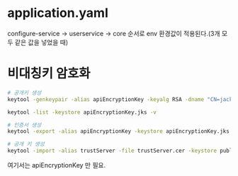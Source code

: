 # application.yaml

configure-service -> userservice -> core 순서로 env 환경값이 적용된다.(3개 모두 같은 값을 넣었을 때)


# 비대칭키 암호화

```bash
# 공개키 생성
keytool -genkeypair -alias apiEncryptionKey -keyalg RSA -dname "CN=jack, OU=API Development, O=kakao.co.kr, L=Seoul, C=KR" -keypass "test1234" -keystore apiEncryptionKey.jks -storepass "test1234"

keytool -list -keystore apiEncryptionKey.jks -v

# 인증서 생성
keytool -export -alias apiEncryptionKey -keystore apiEncryptionKey.jks -rfc -file trustServer.cer  

# 공개 키 생성
keytool -import -alias trustServer -file trustServer.cer -keystore publicKey.jks  
```

여기서는 apiEncryptionKey 만 필요.
